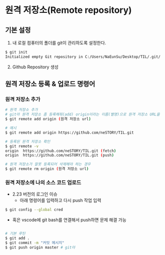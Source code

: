 # 원격 저장소(Remote repository)

## 기본 설정

1. 내 로컬 컴퓨터의 폴더를 git이 관리하도록 설정한다.

```bash
$ git init
Initialized empty Git repository in C:/Users/NaEunSu/Desktop/TIL/.git/
```

2. Github Repository 생성

## 원격 저장소 등록 & 업로드 명령어

### 원격 저장소 추가

```bash
# 원격 저장소 추가
# git아 원격 저장소 좀 등록해줘(add) origin이라는 이름(별명)으로 원격 저장소 URL을
$ git remote add origin (원격 저장소 url)

# 예시
$ git remote add origin https://github.com/neSTORY/TIL.git

# 등록된 원격 저장소 확인
$ git remote -v
origin  https://github.com/neSTORY/TIL.git (fetch)
origin  https://github.com/neSTORY/TIL.git (push)

# 원격 저장소가 잘못 등록되어 삭제해야 하는 경우
$ git remote rm origin (원격 저장소 url)
```

### 원격 저장소에 나의 소스 코드 업로드

- 2.23 버전의 로그인 이슈
  - 아래 명령어를 입력하고 다시 push 작업 입력

```bash
$ git config --global cred
```

- 혹은 vscode에 git bash를 연결해서 push하면 문제 해결 가능

```bash
```

```bash
# 기본 루틴
$ git add .
$ git commit -m "커밋 메시지"
$ git push origin master # git아 
```

